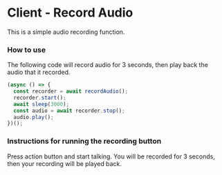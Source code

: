 # Client - Record Audio

This is a simple audio recording function.

### How to use

The following code will record audio for 3 seconds, then play back the audio that it recorded.

```javascript
(async () => {
  const recorder = await recordAudio();
  recorder.start();
  await sleep(3000);
  const audio = await recorder.stop();
  audio.play();
})();
```

### Instructions for running the recording button

Press action button and start talking. You will be recorded for 3 seconds, then your recording will be played back.

